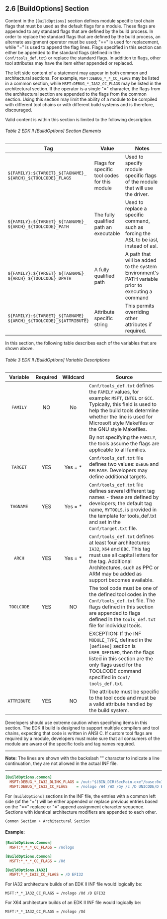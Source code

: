 <!--- @file
  2.6 [BuildOptions] Section

  Copyright (c) 2007-2019, Intel Corporation. All rights reserved.<BR>

  Redistribution and use in source (original document form) and 'compiled'
  forms (converted to PDF, epub, HTML and other formats) with or without
  modification, are permitted provided that the following conditions are met:

  1) Redistributions of source code (original document form) must retain the
     above copyright notice, this list of conditions and the following
     disclaimer as the first lines of this file unmodified.

  2) Redistributions in compiled form (transformed to other DTDs, converted to
     PDF, epub, HTML and other formats) must reproduce the above copyright
     notice, this list of conditions and the following disclaimer in the
     documentation and/or other materials provided with the distribution.

  THIS DOCUMENTATION IS PROVIDED BY TIANOCORE PROJECT "AS IS" AND ANY EXPRESS OR
  IMPLIED WARRANTIES, INCLUDING, BUT NOT LIMITED TO, THE IMPLIED WARRANTIES OF
  MERCHANTABILITY AND FITNESS FOR A PARTICULAR PURPOSE ARE DISCLAIMED. IN NO
  EVENT SHALL TIANOCORE PROJECT  BE LIABLE FOR ANY DIRECT, INDIRECT, INCIDENTAL,
  SPECIAL, EXEMPLARY, OR CONSEQUENTIAL DAMAGES (INCLUDING, BUT NOT LIMITED TO,
  PROCUREMENT OF SUBSTITUTE GOODS OR SERVICES; LOSS OF USE, DATA, OR PROFITS;
  OR BUSINESS INTERRUPTION) HOWEVER CAUSED AND ON ANY THEORY OF LIABILITY,
  WHETHER IN CONTRACT, STRICT LIABILITY, OR TORT (INCLUDING NEGLIGENCE OR
  OTHERWISE) ARISING IN ANY WAY OUT OF THE USE OF THIS DOCUMENTATION, EVEN IF
  ADVISED OF THE POSSIBILITY OF SUCH DAMAGE.

-->

## 2.6 [BuildOptions] Section

Content in the `[BuildOptions]` section defines module specific tool chain
flags that must be used as the default flags for a module. These flags are
appended to any standard flags that are defined by the build process. In order
to replace the standard flags that are defined by the build process, an
alternate assignment operator must be used; "==" is used for replacement,
while "=" is used to append the flag lines. Flags specified in this section
can either be appended to the standard flags (defined in the
`Conf/tools_def.txt`) or replace the standard flags. In addition to flags,
other tool attributes may have the item either appended or replaced.

The left side content of a statement may appear in both common and
architectural sections. For example, `MSFT:DEBUG_*_*_CC_FLAGS` may be listed in
a common section, while `MSFT:DEBUG_*_IA32_CC_FLAGS` may be listed in the
architectural section. If the operator is a single "=" character, the flags
from the architectural section are appended to the flags from the common
section. Using this section may limit the ability of a module to be compiled
with different tool chains or with different build systems and is therefore,
discouraged.

Valid content is within this section is limited to the following description.

###### Table 2 EDK II [BuildOptions] Section Elements

| Tag                                                                  | Value                                         | Notes                                                                                            |
| -------------------------------------------------------------------- | --------------------------------------------- | ------------------------------------------------------------------------------------------------ |
| `${FAMILY}:${TARGET}_${TAGNAME}_` `${ARCH}_${TOOLCODE}_FLAGS`        | Flags for specific tool codes for this module | Used to specify module specific flags of the module that will use the driver.                    |
| `${FAMILY}:${TARGET}_${TAGNAME}_` `${ARCH}_${TOOLCODE}_PATH`         | The fully qualified path an executable        | Used to replace a specific command, such as forcing the ASL to be iasl, instead of asl.          |
| `${FAMILY}:${TARGET}_${TAGNAME}_` `${ARCH}_${TOOLCODE}_DPATH`        | A fully qualified path                        | A path that will be added to the system Environment's PATH variable prior to executing a command |
| `${FAMILY}:${TARGET}_${TAGNAME}_` `${ARCH}_${TOOLCODE}_${ATTRIBUTE}` | Attribute specific string                     | This permits overriding other attributes if required.                                            |

In this section, the following table describes each of the variables that are
shown above.

###### Table 3 EDK II [BuildOptions] Variable Descriptions

| Variable    | Required   | Wildcard   | Source                                                                                                                                                                                                                                      |
|:-----------:|:----------:|:----------:| ------------------------------------------------------------------------------------------------------------------------------------------------------------------------------------------------------------------------------------------- |
| `FAMILY`    | NO         | No         | `Conf/tools_def.txt` defines the `FAMILY` values, for example: `MSFT`, `INTEL` or `GCC`. Typically, this field is used to help the build tools determine whether the line is used for Microsoft style Makefiles or the GNU style Makefiles. |
|             |            |            | By not specifying the `FAMILY`, the tools assume the flags are applicable to all families.                                                                                                                                                  |
| `TARGET`    | YES        | Yes = *    | `Conf/tools_def.txt` file defines two values: `DEBUG` and `RELEASE`. Developers may define additional targets.                                                                                                                              |
| `TAGNAME`   | YES        | Yes = *    | `Conf/tools_def.txt` file defines several different tag names - these are defined by developers; the default tag name, `MYTOOLS`, is provided in the template for tools_def.txt and set in the `Conf/target.txt` file.                      |
| `ARCH`      | YES        | Yes = *    | `Conf/tools_def.txt` defines at least four architectures: `IA32`, `X64` and `EBC`. This tag must use all capital letters for the tag. Additional Architectures, such as PPC or ARM may be added as support becomes available.        |
| `TOOLCODE`  | YES        | NO         | The tool code must be one of the defined tool codes in the `Conf/tools_def.txt` file. The flags defined in this section are appended to flags defined in the `tools_def.txt` file for individual tools.                                     |
|             |            |            | EXCEPTION: If the INF `MODULE_TYPE`, defined in the `[Defines]` section is `USER_DEFINED`, then the flags listed in this section are the only flags used for the TOOLCODE command specified in `Conf/ tools_def.txt`.                       |
| `ATTRIBUTE` | YES        | NO         | The attribute must be specific to the tool code and must be a valid attribute handled by the build system.                                                                                                                                  |

Developers should use extreme caution when specifying items in this section.
The EDK II build is designed to support multiple compilers and tool chains,
expecting that code is written in ANSI C. If custom tool flags are required by
a module, developers must make sure that all consumers of the module are aware
of the specific tools and tag names required.

**********
**Note:** The lines are shown with the backslash "\" character to indicate
a line continuation, they are not allowed in the actual INF file.
**********

```ini
[BuildOptions.common]
  MSFT:DEBUG_*_IA32_DLINK_FLAGS = /out:"$(BIN_DIR)SecMain.exe"/base:0x10000000 /pdb:"$(BIN_DIR)SecMain.pdb"/LIBPATH:"$(VCINSTALLDIR)Lib"/LIBPATH:"$(VCINSTALLDIR)PlatformSdkLib"/NOLOGO /SUBSYSTEM:CONSOLE /NODEFAULTLIB /IGNORE:4086/MAP /OPT:REF /DEBUG /MACHINE:I386 /LTCG Kernel32.lib MSVCRTD.lib Gdi32.lib User32.libWinmm.lib
  MSFT:DEBUG_*_IA32_CC_FLAGS    = /nologo /W4 /WX /Gy /c /D UNICODE/D EFI32 /Od /DSTRING_ARRAY_NAME=SecMainStrings /FI$(DEST_DIR_DEBUG)/AutoGen.h /EHs-c- /GF /Gs8192/Zi /Gm
```

For `[BuildOptions]` sections in the INF file, the entries with a common left
side (of the "=") will be either appended or replace previous entries based
on the "==" replace or "=" append assignment character sequence. Sections
with identical architecture modifiers are appended to each other.

`Common Section + Architectural Section`

#### Example:

```ini
[BuildOptions.Common]
  MSFT:*_*_*_CC_FLAGS = /nologo

[BuildOptions.Common]
  MSFT:*_*_*_CC_FLAGS = /Od

[BuildOptions.IA32]
  MSFT:*_*_IA32_CC_FLAGS = /D EFI32
```

For IA32 architecture builds of an EDK II INF file would logically be:

`MSFT:*_*_IA32_CC_FLAGS = /nologo /Od /D EFI32`

For X64 architecture builds of an EDK II INF file would logically be:

`MSFT:*_*_IA32_CC_FLAGS = /nologo /Od`
